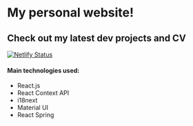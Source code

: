 # My personal website!
## Check out my latest dev projects and CV
[![Netlify Status](https://api.netlify.com/api/v1/badges/e84a8fcd-4219-4a99-a828-7763b3f202c6/deploy-status)](https://app.netlify.com/sites/laurapascual/deploys)

#### Main technologies used:
* React.js
* React Context API
* i18next
* Material UI
* React Spring